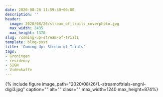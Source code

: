 ```yaml
---
date: 2020-08-26 11:59:30+00:00
description: ''
header:
  image: 2020/08/26/stream_of_trails_coverphoto.jpg
  max_width: 2435
  max_height: 1370
slug: /coming-up-stream-of-trials
template: blog-post
title: 'Coming Up: Stream of Trials'
tags:
- Groningen
- residency
- SIGN
- Videokaffe
---
```


{% include figure image_path="2020/08/26/1.-streamoftrials-engnl-digi3.jpg" caption="" alt="" class="" max_width=1240 max_height=874%}